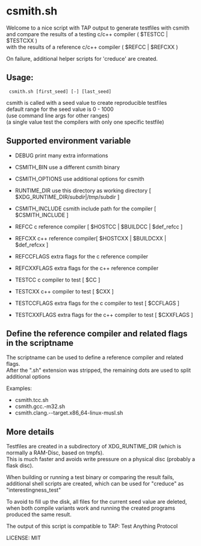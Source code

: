 # csmith.sh

 Welcome to a nice script with TAP output to generate testfiles with csmith </br>
 and compare the results of a testing c/c++ compiler ( $TESTCC | $TESTCXX ) </br>
 with the results of a reference c/c++ compiler ( $REFCC | $REFCXX ) </br>

 On failure, additional helper scripts for 'creduce' are created.


## Usage: 
```
 csmith.sh [first_seed] [-] [last_seed]
```

 csmith is called with a seed value to create reproducible testfiles </br>
 default range for the seed value is 0 - 1000 </br>
 (use command line args for other ranges) </br>
 (a single value test the compilers with only one specific testfile)


## Supported environment variable

 * DEBUG          print many extra informations
 * CSMITH_BIN     use a different csmith binary
 * CSMITH_OPTIONS use additional options for csmith
 * RUNTIME_DIR    use this directory as working directory [ \$XDG_RUNTIME_DIR/$subdir | /tmp/$subdir ]

 * CSMITH_INCLUDE csmith include path for the compiler [ $CSMITH_INCLUDE ]

 * REFCC          c reference compiler  [ \$HOSTCC | \$BUILDCC | $def_refcc ]
 * REFCXX         c++ reference compiler[ \$HOSTCXX | \$BUILDCXX | $def_refcxx ]
 * REFCCFLAGS     extra flags for the c reference compiler
 * REFCXXFLAGS    extra flags for the c++ reference compiler

 * TESTCC         c compiler to test    [ \$CC ]
 * TESTCXX        c++ compiler to test  [ \$CXX ]
 * TESTCCFLAGS    extra flags for the c compiler to test  [ \$CCFLAGS ]
 * TESTCXXFLAGS   extra flags for the c++ compiler to test  [ \$CXXFLAGS ]


## Define the reference compiler and related flags in the scriptname

 The scriptname can be used to define a reference compiler and related flags. </br>
 After the ".sh" extension was stripped, the remaining dots are used to split additional options </br>

 Examples:
 * csmith.tcc.sh
 * csmith.gcc.-m32.sh
 * csmith.clang.--target.x86_64-linux-musl.sh

## More details

 Testfiles are created in a subdirectory of XDG_RUNTIME_DIR (which is normally a RAM-Disc, based on tmpfs). </br>
 This is much faster and avoids write pressure on a physical disc (probably a flask disc).

 When building or running a test binary or comparing the result fails, </br>
 additional shell scripts are created, which can be used for "creduce" as "interestingness_test"

 To avoid to fill up the disk, all files for the current seed value are deleted, </br>
 when both compile variants work and running the created programs produced the same result.

 The output of this script is compatible to TAP: Test Anything Protocol
 
 LICENSE: MIT


